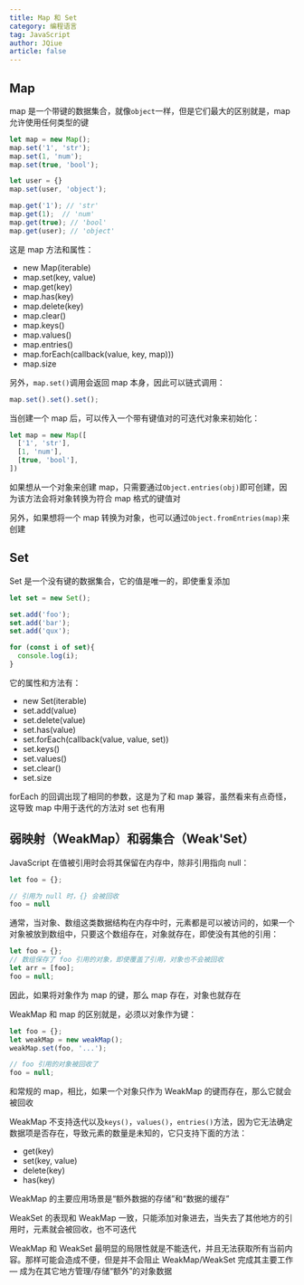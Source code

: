 ```yaml
---
title: Map 和 Set
category: 编程语言
tag: JavaScript
author: JQiue
article: false
---
```


## Map

map 是一个带键的数据集合，就像`object`一样，但是它们最大的区别就是，map 允许使用任何类型的键

```js
let map = new Map();
map.set('1', 'str');
map.set(1, 'num');
map.set(true, 'bool');

let user = {}
map.set(user, 'object');

map.get('1'); // 'str'
map.get(1);  // 'num'
map.get(true); // 'bool'
map.get(user); // 'object'
```

这是 map 方法和属性：

+ new Map(iterable)
+ map.set(key, value)
+ map.get(key)
+ map.has(key)
+ map.delete(key)
+ map.clear()
+ map.keys()
+ map.values()
+ map.entries()
+ map.forEach(callback(value, key, map)))
+ map.size

另外，`map.set()`调用会返回 map 本身，因此可以链式调用：

```js
map.set().set().set();
```

当创建一个 map 后，可以传入一个带有键值对的可迭代对象来初始化：

```js
let map = new Map([
  ['1', 'str'],
  [1, 'num'],
  [true, 'bool'],
])
```

如果想从一个对象来创建 map，只需要通过`Object.entries(obj)`即可创建，因为该方法会将对象转换为符合 map 格式的键值对

另外，如果想将一个 map 转换为对象，也可以通过`Object.fromEntries(map)`来创建

## Set

Set 是一个没有键的数据集合，它的值是唯一的，即使重复添加

```js
let set = new Set();

set.add('foo');
set.add('bar');
set.add('qux');

for (const i of set){
  console.log(i);
}
```

它的属性和方法有：

+ new Set(iterable)
+ set.add(value)
+ set.delete(value)
+ set.has(value)
+ set.forEach(callback(value, value, set))
+ set.keys()
+ set.values()
+ set.clear()
+ set.size

forEach 的回调出现了相同的参数，这是为了和 map 兼容，虽然看来有点奇怪，这导致 map 中用于迭代的方法对 set 也有用

## 弱映射（WeakMap）和弱集合（Weak'Set）

JavaScript 在值被引用时会将其保留在内存中，除非引用指向 null：

```js
let foo = {};

// 引用为 null 时，{} 会被回收
foo = null
```

通常，当对象、数组这类数据结构在内存中时，元素都是可以被访问的，如果一个对象被放到数组中，只要这个数组存在，对象就存在，即使没有其他的引用：

```js
let foo = {};
// 数组保存了 foo 引用的对象，即使覆盖了引用，对象也不会被回收
let arr = [foo];
foo = null;
```

因此，如果将对象作为 map 的键，那么 map 存在，对象也就存在

WeakMap 和 map 的区别就是，必须以对象作为键：

```js
let foo = {};
let weakMap = new weakMap();
weakMap.set(foo, '...');

// foo 引用的对象被回收了
foo = null;
```

和常规的 map，相比，如果一个对象只作为 WeakMap 的键而存在，那么它就会被回收

WeakMap 不支持迭代以及`keys()`，`values()`，`entries()`方法，因为它无法确定数据项是否存在，导致元素的数量是未知的，它只支持下面的方法：

+ get(key)
+ set(key, value)
+ delete(key)
+ has(key)

WeakMap 的主要应用场景是“额外数据的存储”和“数据的缓存”

WeakSet 的表现和 WeakMap 一致，只能添加对象进去，当失去了其他地方的引用时，元素就会被回收，也不可迭代

WeakMap 和 WeakSet 最明显的局限性就是不能迭代，并且无法获取所有当前内容。那样可能会造成不便，但是并不会阻止 WeakMap/WeakSet 完成其主要工作 — 成为在其它地方管理/存储“额外”的对象数据
